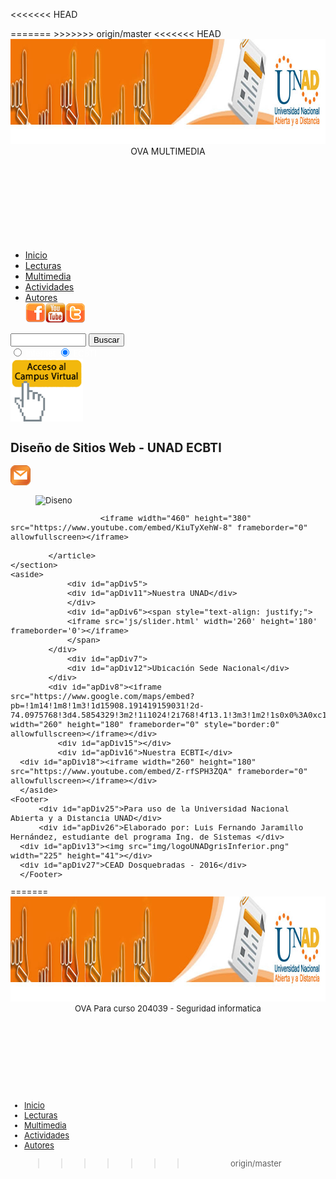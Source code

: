<!DOCTYPE html>
<<<<<<< HEAD
<html lang="es" class"no-js">
    <!-- Multimedia Seguridad Informatica  -->
=======
<html lang="es" class="no-js">
    <!-- comentario  -->
>>>>>>> origin/master
    <head>
    <meta charset="UTF-8">
        <meta content="mauricio perdomo" name="author"/>
        <meta content="Pagina de curso de Disenos de Sitios Web" name="description" />
        <meta content="EDUCACION, UNAD, INGENIERIA, SISTEMAS, DISENO, OVA, CURSO, WEB" name="keywords" />
        <link href="favicon.ico" rel="shortcut icon" type="image/x-icon" />
        <title>SITIOS WEB</title>
        <link rel="stylesheet" href="css/normalize.css">
        <link href='http://fonts.googleapis.com/css?family=arial' rel='stylesheet' type='text/css'>
        <link rel="stylesheet" href="css/style.css">
<<<<<<< HEAD
     </head>
    <body>  
        <Div id="contenidos">
            <header>
                <div id="apDiv1"><img src="img/banner.jpg" width="1000" height="168">
                  <div id="apDiv24">OVA MULTIMEDIA</div>
              </div>
            </header>
          <p>&nbsp;</p>
        <p>&nbsp;</p>
            <p>&nbsp;</p>
        <nav>
              <ul class="menu">
                <li><a href="index.html" class="menu">Inicio</a></li>
                <li><a href="lecturas.html" class="menu">Lecturas</a></li>
                <li><a href="multimedia.html" class="menu">Multimedia</a></li>
                <li><a href="actividades.html" class="menu">Actividades</a></li>
                <li><a href="autores.html" class="menu">Autores</a></li>
                <div id="apDiv19">
                <center>
                  <div id="cuentavisitas"></div>
            <script>yu=function(id){return document.getElementById(id);}
              if(localStorage){
              if(localStorage['visitas']==undefined){
              localStorage['visitas']=0;
              }var n=parseInt(localStorage['visitas']);localStorage['visitas']=1+n;
              var num=localStorage['visitas'];
              var mensaje=num + " visitas";
               yu('cuentavisitas').innerHTML=mensaje;}
                        </script>
                </center></div>
                <div id="apDiv4"><a id="l1" target="_blank" rel="nofollow" href="https://www.facebook.com/Universidad-Nacional-Abierta-y-a-Distancia-UNAD-285790428108305/"><img title="Facebook"border="0" src="img/facebook_aqu_32.png" alt="Facebook" /></a><a href="https://www.youtube.com/user/universidadunad" target="_blank"><img src="img/youtube.png" alt="YouTube" title="Twitter" border="0" /></a><span class="nsb_container"><a href="https://twitter.com/UniversidadUNAD" target="_blank"><img src=      "img/twitter_aqu_32.png" class="menu" title="Twitter" border="0" /></a></span></div> 
              </ul>
                 <div id="apDiv3">    
                   <form method="get" action="http://www.google.es/search">
                    <input type="hidden" name="ie" value="UTF-8" />
                    <input type="hidden" name="oe" value="UTF-8" />
                    <input type="text" id="s" name="q" value="" size="12" />
                    <font size=-1>
                    <input type="submit"  id="x" name="btnG" value="Buscar" />
                    <input type="hidden" name="domains" value="https://estudios.unad.edu.co/ingenieria-de-sistemas" />
                    <br />
                    <input type="radio" name="sitesearch" value="" />
                    <font color="white"> Internet</font>
                    <input type="radio" name="sitesearch" value="https://estudios.unad.edu.co/ingenieria-de-sistemas" checked="checked" />
                    <font color="white"> ECBTI </font>
                   </form>
                </div>
             </nav>
            <div id="apDiv14"><a href="https://campus0a.unad.edu.co/campus0/login/index.php" target="_blank"><img src="img/campus.png" width="116" height="101"></a>                  </div>
    <section>
    <h2>Diseño de Sitios Web - UNAD ECBTI</h2>
    <div id="apDiv20"><a href="https://informacion.unad.edu.co/correo" target="_blank"><img src="img/rss_aqu_32.png" class="menu" title="Correo Institucional" border="0" /></a></div>
                <article>
                    <figure>
                       <img src="img/seguridad_informatica1.jpg"width='260' height='180' alt="Diseno">
                    </figure>
                        
                       <iframe width="460" height="380" src="https://www.youtube.com/embed/KiuTyXehW-8" frameborder="0" allowfullscreen></iframe>
                      
            </article>
    </section>
    <aside> 
                <div id="apDiv5">
                <div id="apDiv11">Nuestra UNAD</div>
                </div>
                <div id="apDiv6"><span style="text-align: justify;">
                <iframe src='js/slider.html' width='260' height='180' frameborder='0'></iframe>    
                </span>
            </div>
                <div id="apDiv7">
                <div id="apDiv12">Ubicación Sede Nacional</div>
            </div>
            <div id="apDiv8"><iframe src="https://www.google.com/maps/embed?pb=!1m14!1m8!1m3!1d15908.191419159031!2d-74.0975768!3d4.5854329!3m2!1i1024!2i768!4f13.1!3m3!1m2!1s0x0%3A0xc1c38a35fe03bf87!2sUNAD+UNIVERSIDAD+NACIONAL+ABIERTA+Sede+Jos%C3%A9+Celestino+Mutis!5e0!3m2!1ses!2sco!4v1475599261440" width="260" height="180" frameborder="0" style="border:0" allowfullscreen></iframe></div>
              <div id="apDiv15"></div>
              <div id="apDiv16">Nuestra ECBTI</div>
      <div id="apDiv18"><iframe width="260" height="180" src="https://www.youtube.com/embed/Z-rfSPH3ZQA" frameborder="0" allowfullscreen></iframe></div>
      </aside>
    <Footer>
          <div id="apDiv25">Para uso de la Universidad Nacional Abierta y a Distancia UNAD</div>
          <div id="apDiv26">Elaborado por: Luis Fernando Jaramillo Hernández, estudiante del programa Ing. de Sistemas </div>
      <div id="apDiv13"><img src="img/logoUNADgrisInferior.png" width="225" height="41"></div>
      <div id="apDiv27">CEAD Dosquebradas - 2016</div>
      </Footer>
   </body>
    <script src="js/modernizr.js"></script>   
    <script src="js/prefixfree.min.js"></script>
    <script src="js/jquery-2.1.1.js"></script>   
=======
    </head>
    <body>	
        <div id="contenidos">
        	<header>
	            <div id="apDiv1"><img src="img/banner.jpg" width="1000" height="168">
	              	<div id="apDiv24">OVA Para curso 204039 - Seguridad informatica</div>
	          	</div>
	        </header>
	    	<p>&nbsp;</p>
				<p>&nbsp;</p>
	        <p>&nbsp;</p>
			<nav>
				<ul class="menu">
					<li><a href="index.html" class="menu">Inicio</a></li>
					<li><a href="lecturas.html" class="menu">Lecturas</a></li>
					<li><a href="multimedia.html" class="menu">Multimedia</a></li>
					<li><a href="actividades.html" class="menu">Actividades</a></li>
					<li><a href="autores.html" class="menu">Autores</a></li>
					<div id="apDiv19">
						<div style="text-align: center">
						<div id="cuentavisitas"></div>
							<script>
							yu = function(id) {
								return document.getElementById(id);
							}

							if (localStorage) {
								if (localStorage['visitas'] == undefined) {
									localStorage['visitas'] = 0;
								}

								var n = parseInt(localStorage['visitas']);
								localStorage['visitas'] = 1+n;
								var num = localStorage['visitas'];
								var mensaje = num + " visitas";
								yu('cuentavisitas').innerHTML=mensaje;
							}
							</script>
						</div>
					</div>
					<div id="apDiv4">
						<a id="l1" target="_blank" rel="nofollow" href="https://www.facebook.com/Universidad-Nacional-Abierta-y-a-Distancia-UNAD-285790428108305/"><img title="Facebook"border="0" src="img/facebook_aqu_32.png" alt="Facebook" /></a>
						<a href="https://www.youtube.com/user/universidadunad" target="_blank"><img src="img/youtube.png" alt="YouTube" title="Twitter" border="0" /></a>
						<span class="nsb_container"><a href="https://twitter.com/UniversidadUNAD" target="_blank"><img src="img/twitter_aqu_32.png" class="menu" title="Twitter" border="0" /></a></span>
					</div>
				</ul>
				<div id="apDiv3">    
					<form method="get" action="http://www.google.es/search">
						<input type="hidden" name="ie" value="UTF-8" />
						<input type="hidden" name="oe" value="UTF-8" />
						<input type="text" id="s" name="q" value="" size="12" />
						<font size=-1>
						<input type="submit"  id="x" name="btnG" value="Buscar" />
						<input type="hidden" name="domains" value="https://estudios.unad.edu.co/ingenieria-de-sistemas" />
						<br />
						<input type="radio" name="sitesearch" value="" />
						<font color="white"> Internet</font>
						<input type="radio" name="sitesearch" value="https://estudios.unad.edu.co/ingenieria-de-sistemas" checked="checked" />
						<font color="white"> ECBTI </font>
					</form>
				</div>
	        </nav>
	        <div id="apDiv14">
	        	<a href="https://campus0a.unad.edu.co/campus0/login/index.php" target="_blank"><img src="img/campus.png" width="116" height="101"></a>
	        </div>
		    <section>
		    	<h2>Diseño de Sitios Web - UNAD ECBTI</h2>
		    	<div id="apDiv20">
		    		<a href="https://informacion.unad.edu.co/correo" target="_blank"><img src="img/rss_aqu_32.png" class="menu" title="Correo Institucional" border="0" /></a>
		    	</div>
                <article>
                    <figure>
                        <img src="img/diseno_web.jpg" alt="Diseno">
                  	</figure>
                    <p>
                        Propósitos del curso:<br>
                        • Que el estudiante se fundamente teóricamente sobre las generalidades básicas del Diseño Web.<br>
                        • Que el estudiante pueda utilizar de forma correcta los lenguajes HTML5 y CSS3 para aplicarlos en la solución de problemas de construcción de Sitios Web.<br>
                        • Que el estudiante implemente servicios y sitios web a través de los sistemas gestores de contenidos CMS y LMS libres más usados en la actualidad.<br>
                    </p>
      			</article>
		    </section>
	   		<aside> 
				<div id="apDiv5">
					<div id="apDiv11">Nuestra UNAD</div>
				</div>
				<div id="apDiv6">
					<span style="text-align: justify;">
						<iframe src='js/slider.html' width='260' height='180' frameborder='0'></iframe>
					</span>
				</div>
				<div id="apDiv7">
					<div id="apDiv12">Ubicación Sede Nacional</div>
				</div>
				<div id="apDiv8">
					<iframe src="https://www.google.com/maps/embed?pb=!1m14!1m8!1m3!1d15908.191419159031!2d-74.0975768!3d4.5854329!3m2!1i1024!2i768!4f13.1!3m3!1m2!1s0x0%3A0xc1c38a35fe03bf87!2sUNAD+UNIVERSIDAD+NACIONAL+ABIERTA+Sede+Jos%C3%A9+Celestino+Mutis!5e0!3m2!1ses!2sco!4v1475599261440" width="260" height="180" frameborder="0" style="border:0" allowfullscreen></iframe>
				</div>
				<div id="apDiv15"></div>
				<div id="apDiv16">Nuestra ECBTI</div>
				<div id="apDiv18">
					<iframe width="260" height="180" src="https://www.youtube.com/embed/Z-rfSPH3ZQA" frameborder="0" allowfullscreen></iframe>
				</div>
	    	</aside>
			<footer>
				<div id="apDiv25">Para uso de la Universidad Nacional Abierta y a Distancia UNAD</div>
				<div id="apDiv26">Elaborado por: Luis Fernando Jaramillo Hernández, estudiante del programa Ing. de Sistemas </div>
				<div id="apDiv13"><img src="img/logoUNADgrisInferior.png" width="225" height="41"></div>
				<div id="apDiv27">CEAD Dosquebradas - 2016</div>
			</footer>
		</div>
    </body>
<script src="js/modernizr.js"></script>
<script src="js/prefixfree.min.js"></script>
<script src="js/jquery-2.1.1.js"></script>
>>>>>>> origin/master
</html>

